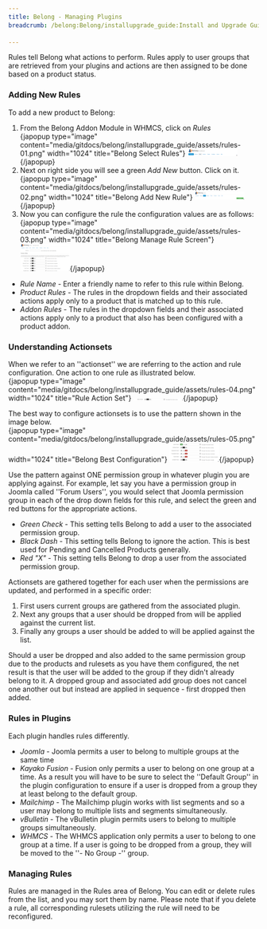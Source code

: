 ```yaml
---
title: Belong - Managing Plugins
breadcrumb: /belong:Belong/installupgrade_guide:Install and Upgrade Guide/managingplugins:Managing Plugins/

---
```



Rules tell Belong what actions to perform.  Rules apply to user groups that are retrieved from your plugins and actions are then assigned to be done based on a product status.

### Adding New Rules

To add a new product to Belong:

1. From the Belong Addon Module in WHMCS, click on _Rules_<br />
{japopup type="image" content="media/gitdocs/belong/installupgrade_guide/assets/rules-01.png" width="1024" title="Belong Select Rules"}
<img src="assets/rules-01.png" width="100px" />{/japopup}
2. Next on right side you will see a green _Add New_ button.  Click on it. <br />
{japopup type="image" content="media/gitdocs/belong/installupgrade_guide/assets/rules-02.png" width="1024" title="Belong Add New Rule"}
<img src="assets/rules-02.png" width="100px" />{/japopup}
3. Now you can configure the rule the configuration values are as follows: <br />
{japopup type="image" content="media/gitdocs/belong/installupgrade_guide/assets/rules-03.png" width="1024" title="Belong Manage Rule Screen"}
<img src="assets/rules-03.png" width="100px" />{/japopup}
 
* *Rule Name* - Enter a friendly name to refer to this rule within Belong.
* *Product Rules* - The rules in the dropdown fields and their associated actions apply only to a product that is matched up to this rule.
* *Addon Rules* - The rules in the dropdown fields and their associated actions apply only to a product that also has been configured with a product addon.

### Understanding Actionsets

When we refer to an ''actionset'' we are referring to the action and rule configuration.  One action to one rule as illustrated below.<br />
{japopup type="image" content="media/gitdocs/belong/installupgrade_guide/assets/rules-04.png" width="1024" title="Rule Action Set"}
<img src="assets/rules-04.png" width="100px" />{/japopup}

The best way to configure actionsets is to use the pattern shown in the image below. <br />
{japopup type="image" content="media/gitdocs/belong/installupgrade_guide/assets/rules-05.png" width="1024" title="Belong Best Configuration"}
<img src="assets/rules-05.png" width="100px" />{/japopup}


Use the pattern against ONE permission group in whatever plugin you are applying against.  For example, let say you have a permission group in Joomla called ''Forum Users'', you would select that Joomla permission group in each of the drop down fields for this rule, and select the green and red buttons for the appropriate actions.

* *Green Check* - This setting tells Belong to add a user to the associated permission group.
* *Black Dash* - This setting tells Belong to ignore the action.  This is best used for Pending and Cancelled Products generally.
* *Red "X"* - This setting tells Belong to drop a user from the associated permission group.

Actionsets are gathered together for each user when the permissions are updated, and performed in a specific order:

1. First users current groups are gathered from the associated plugin.
2. Next any groups that a user should be dropped from will be applied against the current list.
3. Finally any groups a user should be added to will be applied against the list.

Should a user be dropped and also added to the same permission group due to the products and rulesets as you have them configured, the net result is that the user will be added to the group if they didn't already belong to it.  A dropped group and associated add group does not cancel one another out but instead are applied in sequence - first dropped then added.


### Rules in Plugins

Each plugin handles rules differently.

* *Joomla* - Joomla permits a user to belong to multiple groups at the same time
* *Kayako Fusion* - Fusion only permits a user to belong on one group at a time.  As a result you will have to be sure to select the ''Default Group'' in the plugin configuration to ensure if a user is dropped from a group they at least belong to the default group.
* *Mailchimp* - The Mailchimp plugin works with list segments and so a user may belong to multiple lists and segments simultaneously.
* *vBulletin* - The vBulletin plugin permits users to belong to multiple groups simultaneously.
* *WHMCS* - The WHMCS application only permits a user to belong to one group at a time.  If a user is going to be dropped from a group, they will be moved to the ''- No Group -'' group.


### Managing Rules

Rules are managed in the Rules area of Belong.  You can edit or delete rules from the list, and you may sort them by name.  Please note that if you delete a rule, all corresponding rulesets utilizing the rule will need to be reconfigured.
